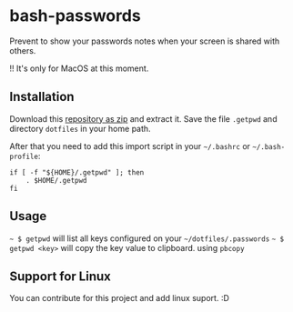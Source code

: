 # bash-passwords
Prevent to show your passwords notes when your screen is shared with others.

!! It's only for MacOS at this moment.

## Installation

Download this [repository as zip](https://github.com/hedcler/bash-passwords/archive/master.zip) and extract it. Save the file `.getpwd` and directory `dotfiles` in your home path.

After that you need to add this import script in your `~/.bashrc` or `~/.bash-profile`:

```
if [ -f "${HOME}/.getpwd" ]; then
    . $HOME/.getpwd
fi
```

## Usage

`~ $ getpwd` will list all keys configured on your `~/dotfiles/.passwords`
`~ $ getpwd <key>` will copy the key value to clipboard. using `pbcopy`

## Support for Linux

You can contribute for this project and add linux suport. :D
